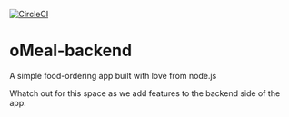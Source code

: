 [![CircleCI](https://circleci.com/gh/daymorelah/oMeal-backend.svg?style=svg)](https://app.circleci.com/pipelines/github/Daymorelah/oMeal-backend)

# oMeal-backend
A simple food-ordering app built with love from node.js

Whatch out for this space as we add features to the backend side of the app.
